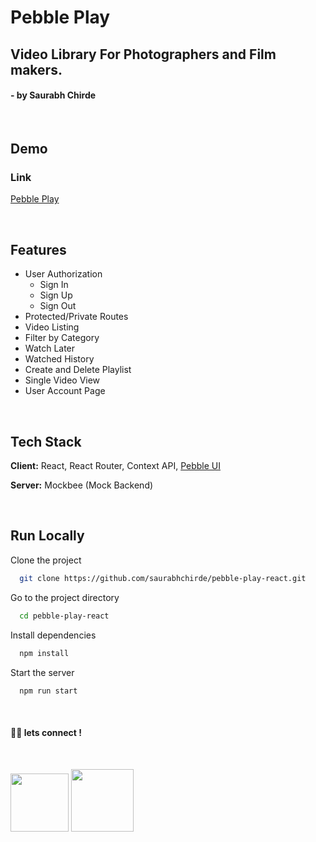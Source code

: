 # Pebble Play

## Video Library For Photographers and Film makers.

#### - by Saurabh Chirde

</br>

## Demo

### Link

[Pebble Play](https://pebbleplay.netlify.app/)

</br>

## Features

- User Authorization
  - Sign In
  - Sign Up
  - Sign Out
- Protected/Private Routes
- Video Listing
- Filter by Category
- Watch Later
- Watched History
- Create and Delete Playlist
- Single Video View
- User Account Page

</br>

## Tech Stack

**Client:** React, React Router, Context API, [Pebble UI](https://pebbleui.com/)

**Server:** Mockbee (Mock Backend)

</br>

## Run Locally

Clone the project

```bash
  git clone https://github.com/saurabhchirde/pebble-play-react.git
```

Go to the project directory

```bash
  cd pebble-play-react
```

Install dependencies

```bash
  npm install
```

Start the server

```bash
  npm run start
```

<br>

#### 👨‍💻 lets connect !

<br>

<a href="https://twitter.com/saurabhchirde"><img src="https://img.shields.io/badge/Twitter-1DA1F2?style=for-the-badge&logo=twitter&logoColor=white" width="93px"/></a>
<a href="https://www.linkedin.com/in/saurabhchirde/"><img src="https://img.shields.io/badge/LinkedIn-0077B5?style=for-the-badge&logo=linkedin&logoColor=white" width="100px"/></a>
